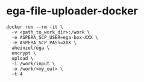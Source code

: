 # ega-file-uploader-docker

```
docker run --rm -it \
  -v <path_to_work_dir>:/work \
  -e ASPERA_SCP_USER=ega-box-XXX \
  -e ASPERA_SCP_PASS=XXX \
  aheinzel/ega \
  encrypt \
  upload \
  -i /work/input \
  -o /work/<my_out> \
  -t 4
```
